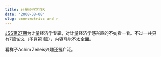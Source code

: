 ```yaml
---
title: 计量经济学与R
date: '2008-08-08'
slug: econometrics-and-r
---
```


[JSS第27期](http://www.jstatsoft.org/v27)为计量经济学专辑，对计量经济学感兴趣的不妨看一看。不过一共只有7篇论文（不算第1篇），内容可能不太全面。

看样子Achim Zeileis兴趣还挺广泛。
